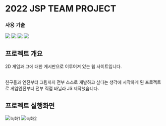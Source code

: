 # 2022 JSP TEAM PROJECT

### 사용 기술

<p>
  <img src="https://img.shields.io/badge/HTML5-E34F26?style=for-the-badge&logo=HTML5&logoColor=white">
  <img src="https://img.shields.io/badge/CSS3-1572B6?style=for-the-badge&logo=CSS3&logoColor=white">
  <img src="https://img.shields.io/badge/JavaScript-F7DF1E?style=for-the-badge&logo=JavaScript&logoColor=black">
  <img src="https://img.shields.io/badge/JAVA-007396?style=flat-square&logo=OpenJDK&logoColor=white">
</p>

## 프로젝트 개요

2D 게임과 그에 대한 게시판으로 이루어져 있는 웹 사이트입니다. <br><br>

친구들과 엔진부터 그림까지 전부 스스로 개발하고 싶다는 생각에 시작하게 된
프로젝트로 게임엔진부터 전부 직접 바닐라 JS 제작했습니다.

## 프로젝트 실행화면

![녹화1](https://user-images.githubusercontent.com/77566626/206456245-50d9926e-3fde-4e04-881b-b7b9b3900aab.gif)
![녹화2](images/1.gif)
